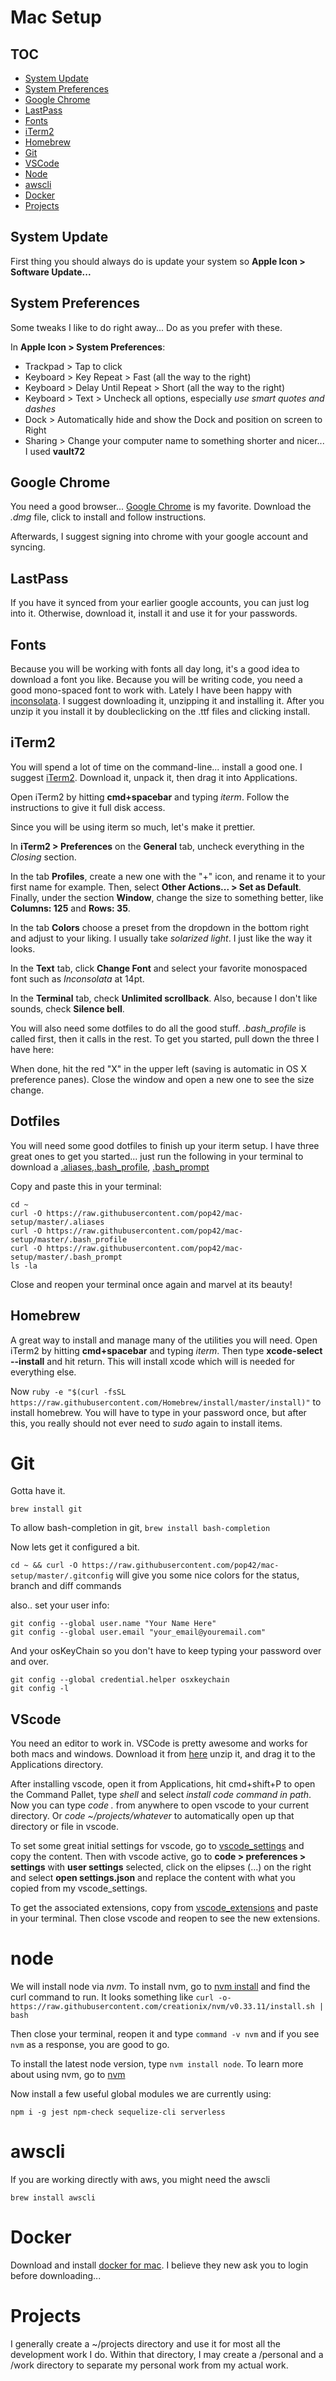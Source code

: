 # Mac Setup

## TOC

- [System Update](#system-update)
- [System Preferences](#system-preferences)
- [Google Chrome](#google-chrome)
- [LastPass](#lastpass)
- [Fonts](#fonts)
- [iTerm2](#iterm2)
- [Homebrew](#homebrew)
- [Git](#git)
- [VSCode](#vscode)
- [Node](#node)
- [awscli](#awscli)
- [Docker](#docker)
- [Projects](#projects)

## System Update

First thing you should always do is update your system so **Apple Icon > Software Update...**

## System Preferences

Some tweaks I like to do right away... Do as you prefer with these.

In **Apple Icon > System Preferences**:

- Trackpad > Tap to click
- Keyboard > Key Repeat > Fast (all the way to the right)
- Keyboard > Delay Until Repeat > Short (all the way to the right)
- Keyboard > Text > Uncheck all options, especially _use smart quotes and dashes_
- Dock > Automatically hide and show the Dock and position on screen to Right
- Sharing > Change your computer name to something shorter and nicer... I used **vault72**

## Google Chrome

You need a good browser... [Google Chrome](//google.com/chrome) is my favorite. Download the _.dmg_ file, click to install and follow instructions.

Afterwards, I suggest signing into chrome with your google account and syncing.

## LastPass

If you have it synced from your earlier google accounts, you can just log into it. Otherwise, download it, install it and use it for your passwords.

## Fonts

Because you will be working with fonts all day long, it's a good idea to download a font you like. Because you will be writing code, you need a good mono-spaced font to work with. Lately I have been happy with [inconsolata](https://fonts.google.com/specimen/Inconsolata?selection.family=Inconsolata). I suggest downloading it, unzipping it and installing it. After you unzip it you install it by doubleclicking on the .ttf files and clicking install.

## iTerm2

You will spend a lot of time on the command-line... install a good one. I suggest [iTerm2](https://www.iterm2.com/). Download it, unpack it, then drag it into Applications.

Open iTerm2 by hitting **cmd+spacebar** and typing _iterm_. Follow the instructions to give it full disk access.

Since you will be using iterm so much, let's make it prettier.

In **iTerm2 > Preferences** on the **General** tab, uncheck everything in the _Closing_ section.

In the tab **Profiles**, create a new one with the "+" icon, and rename it to your first name for example. Then, select **Other Actions... > Set as Default**. Finally, under the section **Window**, change the size to something better, like **Columns: 125** and **Rows: 35**.

In the tab **Colors** choose a preset from the dropdown in the bottom right and adjust to your liking. I usually take _solarized light_. I just like the way it looks.

In the **Text** tab, click **Change Font** and select your favorite monospaced font such as _Inconsolata_ at 14pt.

In the **Terminal** tab, check **Unlimited scrollback**. Also, because I don't like sounds, check **Silence bell**.

You will also need some dotfiles to do all the good stuff. _.bash_profile_ is called first, then it calls in the rest. To get you started, pull down the three I have here:

When done, hit the red "X" in the upper left (saving is automatic in OS X preference panes). Close the window and open a new one to see the size change.

## Dotfiles

You will need some good dotfiles to finish up your iterm setup. I have three great ones to get you started... just run the following in your terminal to download a [.aliases](https://raw.githubusercontent.com/pop42/mac-setup/master/.aliases),[.bash_profile](https://raw.githubusercontent.com/pop42/mac-setup/master/.bash_profile), [.bash_prompt](https://raw.githubusercontent.com/pop42/mac-setup/master/.bash_prompt)

Copy and paste this in your terminal:

    cd ~
    curl -O https://raw.githubusercontent.com/pop42/mac-setup/master/.aliases
    curl -O https://raw.githubusercontent.com/pop42/mac-setup/master/.bash_profile
    curl -O https://raw.githubusercontent.com/pop42/mac-setup/master/.bash_prompt
    ls -la

Close and reopen your terminal once again and marvel at its beauty!

## Homebrew

A great way to install and manage many of the utilities you will need. Open iTerm2 by hitting **cmd+spacebar** and typing _iterm_. Then type **xcode-select --install** and hit return. This will install xcode which will is needed for everything else.

Now `ruby -e "$(curl -fsSL https://raw.githubusercontent.com/Homebrew/install/master/install)"` to install homebrew. You will have to type in your password once, but after this, you really should not ever need to _sudo_ again to install items.

# Git

Gotta have it.

`brew install git`

To allow bash-completion in git, `brew install bash-completion`

Now lets get it configured a bit.

`cd ~ && curl -O https://raw.githubusercontent.com/pop42/mac-setup/master/.gitconfig` will give you some nice colors for the status, branch and diff commands

also.. set your user info:

    git config --global user.name "Your Name Here"
    git config --global user.email "your_email@youremail.com"

And your osKeyChain so you don't have to keep typing your password over and over.

    git config --global credential.helper osxkeychain
    git config -l

## VScode

You need an editor to work in. VSCode is pretty awesome and works for both macs and windows. Download it from [here](https://code.visualstudio.com/docs/?dv=osx) unzip it, and drag it to the Applications directory.

After installing vscode, open it from Applications, hit cmd+shift+P to open the Command Pallet, type _shell_ and select _install code command in path_. Now you can type _code ._ from anywhere to open vscode to your current directory. Or _code ~/projects/whatever_ to automatically open up that directory or file in vscode.

To set some great initial settings for vscode, go to [vscode_settings](https://raw.githubusercontent.com/pop42/mac-setup/master/vscode_settings.json) and copy the content. Then with vscode active, go to **code > preferences > settings** with **user settings** selected, click on the elipses (...) on the right and select **open settings.json** and replace the content with what you copied from my vscode_settings.

To get the associated extensions, copy from [vscode_extensions](https://raw.githubusercontent.com/pop42/mac-setup/master/vscode_extensions) and paste in your terminal. Then close vscode and reopen to see the new extensions.

# node

We will install node via _nvm_. To install nvm, go to [nvm install](https://github.com/creationix/nvm#install-script) and find the curl command to run. It looks something like `curl -o- https://raw.githubusercontent.com/creationix/nvm/v0.33.11/install.sh | bash`

Then close your terminal, reopen it and type `command -v nvm` and if you see `nvm` as a response, you are good to go.

To install the latest node version, type `nvm install node`. To learn more about using nvm, go to [nvm](https://github.com/creationix/nvm)

Now install a few useful global modules we are currently using:

    npm i -g jest npm-check sequelize-cli serverless

# awscli

If you are working directly with aws, you might need the awscli

    brew install awscli

# Docker

Download and install [docker for mac](https://store.docker.com/editions/community/docker-ce-desktop-mac). I believe they new ask you to login before downloading...

# Projects

I generally create a ~/projects directory and use it for most all the development work I do. Within that directory, I may create a /personal and a /work directory to separate my personal work from my actual work.
